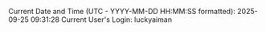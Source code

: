Current Date and Time (UTC - YYYY-MM-DD HH:MM:SS formatted): 2025-09-25 09:31:28
Current User's Login: luckyaiman

